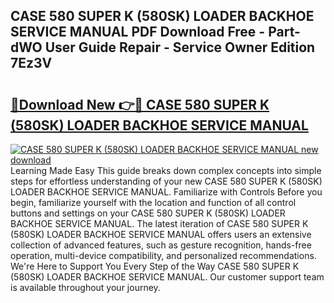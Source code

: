 ## CASE 580 SUPER K (580SK) LOADER BACKHOE SERVICE MANUAL PDF Download Free - Part-dWO User Guide Repair - Service Owner Edition 7Ez3V

# <h2><a href="http://bc77494.oget.top/?id=CASE+580+SUPER+K+(580SK)+LOADER+BACKHOE+SERVICE+MANUAL">🔗Download New 👉🔴 CASE 580 SUPER K (580SK) LOADER BACKHOE SERVICE MANUAL</a></h2>

[![CASE 580 SUPER K (580SK) LOADER BACKHOE SERVICE MANUAL new download](https://i.imgur.com/5g1atiW.png)](http://bc77494.oget.top/?id=CASE+580+SUPER+K+(580SK)+LOADER+BACKHOE+SERVICE+MANUAL)
Learning Made Easy This guide breaks down complex concepts into simple steps for effortless understanding of your new CASE 580 SUPER K (580SK) LOADER BACKHOE SERVICE MANUAL. Familiarize with Controls Before you begin, familiarize yourself with the location and function of all control buttons and settings on your CASE 580 SUPER K (580SK) LOADER BACKHOE SERVICE MANUAL. The latest iteration of CASE 580 SUPER K (580SK) LOADER BACKHOE SERVICE MANUAL offers users an extensive collection of advanced features, such as gesture recognition, hands-free operation, multi-device compatibility, and personalized recommendations. We're Here to Support You Every Step of the Way CASE 580 SUPER K (580SK) LOADER BACKHOE SERVICE MANUAL. Our customer support team is available throughout your journey.
